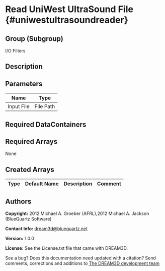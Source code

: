 Read UniWest UltraSound File {#uniwestultrasoundreader}
======

## Group (Subgroup) ##
I/O Filters


## Description ##
    

## Parameters ##

| Name | Type |
|------|------|
| Input File | File Path |

## Required DataContainers ##

## Required Arrays ##
None

## Created Arrays ##

| Type | Default Name | Description | Comment |
|------|--------------|-------------|---------|




## Authors ##

**Copyright:** 2012 Michael A. Groeber (AFRL),2012 Michael A. Jackson (BlueQuartz Software)

**Contact Info:** dream3d@bluequartz.net

**Version:** 1.0.0

**License:**  See the License.txt file that came with DREAM3D.




See a bug? Does this documentation need updated with a citation? Send comments, corrections and additions to [The DREAM3D development team](mailto:dream3d@bluequartz.net?subject=Documentation%20Correction)


